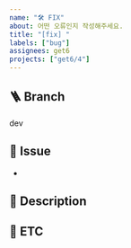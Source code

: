 ```yaml
---
name: "🛠️ FIX"
about: 어떤 오류인지 작성해주세요.
title: "[fix] "
labels: ["bug"]
assignees: get6
projects: ["get6/4"]
---
```


## 🪜 Branch
<!--
어떤 브랜치에서 해당 오류를 만났는지 알려주세요
특별한 경우가 아니라면 develop 브랜치일거에요!
운영 환경에서 에러가 난 경우 tag를 입력해주세요!!
-->
dev

## 🐛 Issue
<!--
이슈 연결이 가능한 '#'으로 view, comp, feat를 연결해주세요
-->
-


## 📢 Description
<!--
발생한 문제를 잘 설명해주세요
담당 개발자가 손쉽게 해결할 수 있도록 잘 알려주세요
-->


## 🐣 ETC
<!--
기타사항, 특이사항을 알려주세요
-->
